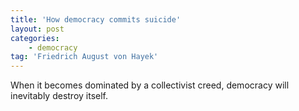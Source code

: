 ```yaml
---
title: 'How democracy commits suicide'
layout: post
categories:
    - democracy
tag: 'Friedrich August von Hayek'
---
```


When it becomes dominated by a collectivist creed, democracy will inevitably destroy itself.